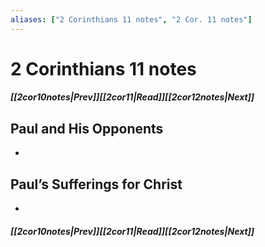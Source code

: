 ```yaml
---
aliases: ["2 Corinthians 11 notes", "2 Cor. 11 notes"]
---
```

# 2 Corinthians 11 notes
##### <span class=arrow-left></span>[[2cor10notes|Prev]]<span class=navigation-separator></span>[[2cor11|Read]]<span class=navigation-separator></span>[[2cor12notes|Next]]<span class=arrow-right></span>
## Paul and His Opponents
- 
## Paul’s Sufferings for Christ
- 
##### <span class=arrow-left></span>[[2cor10notes|Prev]]<span class=navigation-separator></span>[[2cor11|Read]]<span class=navigation-separator></span>[[2cor12notes|Next]]<span class=arrow-right></span>